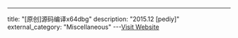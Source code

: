 ---
title: "[原创]源码编译x64dbg"
description: "2015.12 [pediy]"
external_category: "Miscellaneous"
---[Visit Website](https://bbs.pediy.com/thread-206431.htm)

